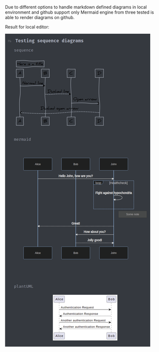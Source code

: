 Due to different options to handle markdown defined diagrams in local environment and github support only Mermaid engine from three tested is able to render diagrams on github.

Result for local editor:

![loading-ag-252](./assets/2023-09-24-16-54-37-image.png)
